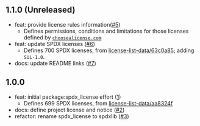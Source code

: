 ## 1.1.0 (Unreleased)

- feat: provide license rules information([#5](https://github.com/alestiago/license_lens/pull/5))
    - Defines permissions, conditions and limitations for those licenses defined by [`choosealicense.com`](https://github.com/github/choosealicense.com/tree/gh-pages/_licenses)
- feat: update SPDX licenses ([#6](https://github.com/alestiago/license_lens/pull/6))
    - Defines 700 SPDX licenses, from [license-list-data/63c0a85](63c0a85258a0bda9517b6b66029a002eb463820b); adding `SUL-1.0`.
- docs: update README links ([#7](https://github.com/alestiago/license_lens/pull/7))

## 1.0.0

- feat: initial package:spdx_license effort ([1](https://github.com/alestiago/license_lens/pull/1))
    - Defines 699 SPDX licenses, from [license-list-data/aa8324f](https://github.com/spdx/license-list-data/commit/253c37dec6609df90d81a6f1091da52cab9dda25)
- docs: define project license and notice ([#2](https://github.com/alestiago/license_lens/pull/2/files))
- refactor: rename spdx_license to spdxlib ([#3](https://github.com/alestiago/license_lens/pull/3))